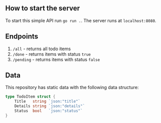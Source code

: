 ## How to start the server
To start this simple API run `go run .`. The server runs at `localhost:8080`.
## Endpoints
1. `/all` - returns all todo items
2. `/done` - returns items with status `true`
3. `/pending` - returns items with status `false`
## Data
This repository has static data with the following data structure:
```go
type TodoItem struct {
	Title   string `json:"title"`
	Details string `json:"details"`
	Status  bool   `json:"status"`
}
```
